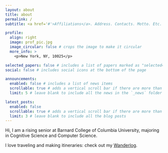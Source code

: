 ```yaml
---
layout: about
title: about
permalink: /
subtitle: <a href='#'>Affiliations</a>. Address. Contacts. Motto. Etc.

profile:
  align: right
  image: prof_pic.jpg
  image_circular: false # crops the image to make it circular
  more_info: >
    <p>New York, NY, 10025</p>

selected_papers: false # includes a list of papers marked as "selected={true}"
social: false # includes social icons at the bottom of the page

announcements:
  enabled: false # includes a list of news items
  scrollable: true # adds a vertical scroll bar if there are more than 3 news items
  limit: 5 # leave blank to include all the news in the `_news` folder

latest_posts:
  enabled: false 
  scrollable: true # adds a vertical scroll bar if there are more than 3 new posts items
  limit: 3 # leave blank to include all the blog posts
---
```


Hi, I am a rising senior at Barnard College of Columbia University, majoring in Cognitive Science and Computer Science. 

I love traveling and making itineraries: check out my [Wanderlog]([https://wanderlog.com/u/yiran88]).

